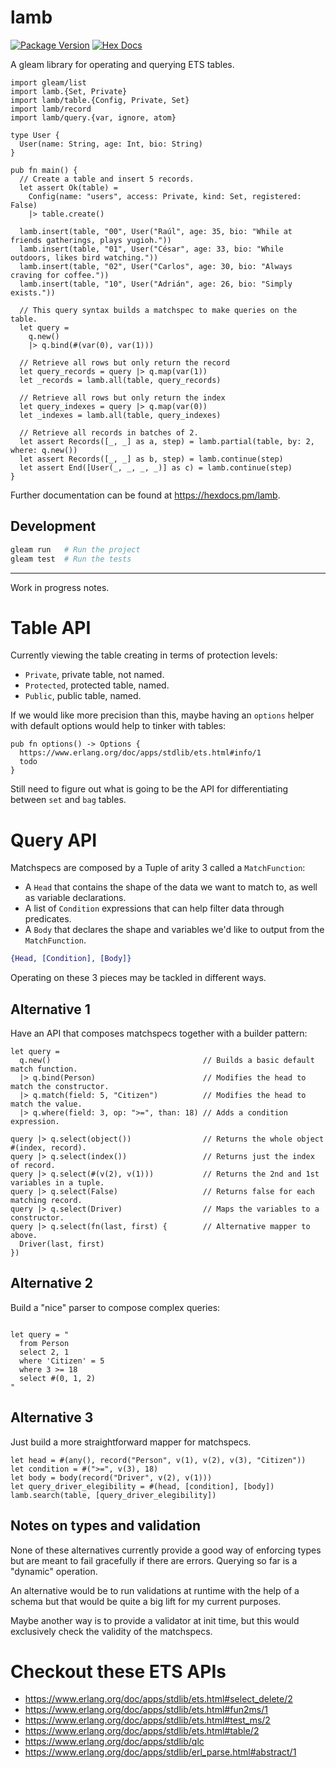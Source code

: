 # lamb

[![Package Version](https://img.shields.io/hexpm/v/lamb)](https://hex.pm/packages/lamb)
[![Hex Docs](https://img.shields.io/badge/hex-docs-ffaff3)](https://hexdocs.pm/lamb/)

A gleam library for operating and querying ETS tables.

```gleam
import gleam/list
import lamb.{Set, Private}
import lamb/table.{Config, Private, Set}
import lamb/record
import lamb/query.{var, ignore, atom}

type User {
  User(name: String, age: Int, bio: String)
}

pub fn main() {
  // Create a table and insert 5 records.
  let assert Ok(table) =
    Config(name: "users", access: Private, kind: Set, registered: False)
    |> table.create()

  lamb.insert(table, "00", User("Raúl", age: 35, bio: "While at friends gatherings, plays yugioh."))
  lamb.insert(table, "01", User("César", age: 33, bio: "While outdoors, likes bird watching."))
  lamb.insert(table, "02", User("Carlos", age: 30, bio: "Always craving for coffee."))
  lamb.insert(table, "10", User("Adrián", age: 26, bio: "Simply exists."))

  // This query syntax builds a matchspec to make queries on the table.
  let query =
    q.new()
    |> q.bind(#(var(0), var(1)))

  // Retrieve all rows but only return the record
  let query_records = query |> q.map(var(1))
  let _records = lamb.all(table, query_records)

  // Retrieve all rows but only return the index
  let query_indexes = query |> q.map(var(0))
  let _indexes = lamb.all(table, query_indexes)

  // Retrieve all records in batches of 2.
  let assert Records([_, _] as a, step) = lamb.partial(table, by: 2, where: q.new())
  let assert Records([_, _] as b, step) = lamb.continue(step)
  let assert End([User(_, _, _, _)] as c) = lamb.continue(step)
}
```

Further documentation can be found at <https://hexdocs.pm/lamb>.

## Development

```sh
gleam run   # Run the project
gleam test  # Run the tests
```

---

Work in progress notes.

# Table API

Currently viewing the table creating in terms of protection levels:
  - `Private`, private table, not named.
  - `Protected`, protected table, named.
  - `Public`, public table, named.

If we would like more precision than this, maybe having an `options` helper with default options would
help to tinker with tables:

```gleam
pub fn options() -> Options {
  https://www.erlang.org/doc/apps/stdlib/ets.html#info/1
  todo
}
```

Still need to figure out what is going to be the API for differentiating between `set` and `bag` tables.

# Query API

Matchspecs are composed by a Tuple of arity 3 called a `MatchFunction`:

- A `Head` that contains the shape of the data we want to match to, as well as variable declarations.
- A list of `Condition` expressions that can help filter data through predicates.
- A `Body` that declares the shape and variables we'd like to output from the `MatchFunction`.

```erlang
{Head, [Condition], [Body]}
```

Operating on these 3 pieces may be tackled in different ways.

## Alternative 1

Have an API that composes matchspecs together with a builder pattern:

```gleam
let query =
  q.new()                                  // Builds a basic default match function.
  |> q.bind(Person)                        // Modifies the head to match the constructor.
  |> q.match(field: 5, "Citizen")          // Modifies the head to match the value.
  |> q.where(field: 3, op: ">=", than: 18) // Adds a condition expression.

query |> q.select(object())                // Returns the whole object #(index, record).
query |> q.select(index())                 // Returns just the index of record.
query |> q.select(#(v(2), v(1)))           // Returns the 2nd and 1st variables in a tuple.
query |> q.select(False)                   // Returns false for each matching record.
query |> q.select(Driver)                  // Maps the variables to a constructor.
query |> q.select(fn(last, first) {        // Alternative mapper to above.
  Driver(last, first)
})
```

## Alternative 2

Build a "nice" parser to compose complex queries:

```gleam

let query = "
  from Person
  select 2, 1
  where 'Citizen' = 5
  where 3 >= 18
  select #(0, 1, 2)
"
```

## Alternative 3

Just build a more straightforward mapper for matchspecs.

```gleam
let head = #(any(), record("Person", v(1), v(2), v(3), "Citizen"))
let condition = #(">=", v(3), 18)
let body = body(record("Driver", v(2), v(1)))
let query_driver_elegibility = #(head, [condition], [body])
lamb.search(table, [query_driver_elegibility])
```

## Notes on types and validation

None of these alternatives currently provide a good way of enforcing types but are meant to fail gracefully if
there are errors. Querying so far is a "dynamic" operation.

An alternative would be to run validations at runtime with the help of a schema but that would
be quite a big lift for my current purposes.

Maybe another way is to provide a validator at init time, but this would exclusively check the validity of the
matchspecs.

# Checkout these ETS APIs

* https://www.erlang.org/doc/apps/stdlib/ets.html#select_delete/2
* https://www.erlang.org/doc/apps/stdlib/ets.html#fun2ms/1
* https://www.erlang.org/doc/apps/stdlib/ets.html#test_ms/2
* https://www.erlang.org/doc/apps/stdlib/ets.html#table/2
* https://www.erlang.org/doc/apps/stdlib/qlc
* https://www.erlang.org/doc/apps/stdlib/erl_parse.html#abstract/1
